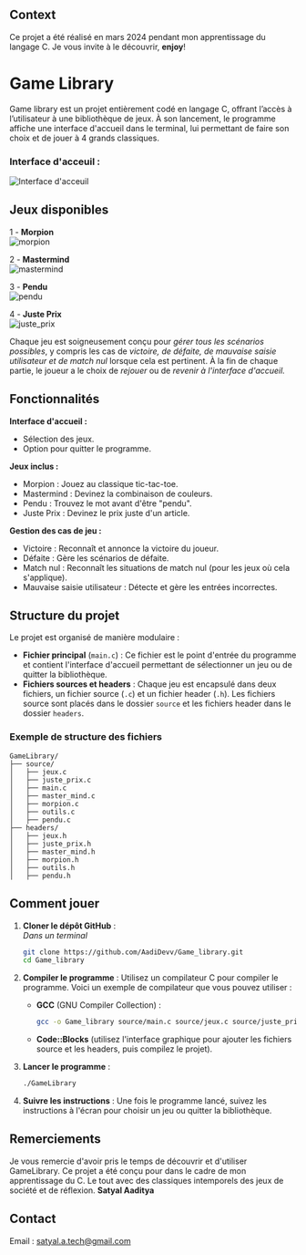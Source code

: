 ## Context  
Ce projet a été réalisé en mars 2024 pendant mon apprentissage du langage C. Je vous invite à le découvrir, **enjoy**!
# Game Library
  
Game library est un projet entièrement codé en langage C, offrant l’accès à l’utilisateur à une bibliothèque de jeux. À son lancement, le programme affiche une interface d'accueil dans le terminal, lui permettant de faire son choix et de jouer à 4 grands classiques.  
  
### Interface d'acceuil :
![Interface d'acceuil](images/Acceuil.png)

## Jeux disponibles
1 - **Morpion**  
![morpion](images/Morpion.png)  
  
2 - **Mastermind**  
![mastermind](images/MasterMind_erreur+rejouer.png)  
  
3 - **Pendu**   
![pendu](images/Pendu.png)    
  
4 - **Juste Prix**  
![juste_prix](images/Juste_prix.png)  
  
Chaque jeu est soigneusement conçu pour *gérer tous les scénarios possibles*, y compris les cas de *victoire, de défaite, de mauvaise saisie utilisateur et de match nul* lorsque cela est pertinent. À la fin de chaque partie, le joueur a le choix de *rejouer* ou de *revenir à l'interface d'accueil.*  


## Fonctionnalités

**Interface d'accueil :**
   - Sélection des jeux.
   - Option pour quitter le programme.

**Jeux inclus :**
   - Morpion : Jouez au classique tic-tac-toe.
   - Mastermind : Devinez la combinaison de couleurs.
   - Pendu : Trouvez le mot avant d'être "pendu".
   - Juste Prix : Devinez le prix juste d'un article.

**Gestion des cas de jeu :**
   - Victoire : Reconnaît et annonce la victoire du joueur.
   - Défaite : Gère les scénarios de défaite.
   - Match nul : Reconnaît les situations de match nul (pour les jeux où cela s'applique).
   - Mauvaise saisie utilisateur : Détecte et gère les entrées incorrectes.

     

## Structure du projet
Le projet est organisé de manière modulaire :
- **Fichier principal** (`main.c`) : Ce fichier est le point d'entrée du programme et contient l'interface d'accueil permettant de sélectionner un jeu ou de quitter la bibliothèque.
- **Fichiers sources et headers** : Chaque jeu est encapsulé dans deux fichiers, un fichier source (`.c`) et un fichier header (`.h`). Les fichiers source sont placés dans le dossier `source` et les fichiers header dans le dossier `headers`.

### Exemple de structure des fichiers
```
GameLibrary/
├── source/
│   ├── jeux.c
│   ├── juste_prix.c
│   ├── main.c
│   ├── master_mind.c
│   ├── morpion.c
│   ├── outils.c
│   ├── pendu.c
├── headers/
│   ├── jeux.h
│   ├── juste_prix.h
│   ├── master_mind.h
│   ├── morpion.h
│   ├── outils.h
│   ├── pendu.h
```


## Comment jouer
1. **Cloner le dépôt GitHub** :  
   *Dans un terminal*
   ```bash
   git clone https://github.com/AadiDevv/Game_library.git
   cd Game_library
   ```

3. **Compiler le programme** :
   Utilisez un compilateur C pour compiler le programme. Voici un exemple de compilateur que vous pouvez utiliser :
   - **GCC** (GNU Compiler Collection) :
     ```bash
     gcc -o Game_library source/main.c source/jeux.c source/juste_prix.c source/master_mind.c source/morpion.c source/outils.c source/pendu.c -Iheaders
     ```

   - **Code::Blocks** (utilisez l'interface graphique pour ajouter les fichiers source et les headers, puis compilez le projet).

4. **Lancer le programme** :
   ```bash
   ./GameLibrary
   ```

5. **Suivre les instructions** :
   Une fois le programme lancé, suivez les instructions à l'écran pour choisir un jeu ou quitter la bibliothèque.

## Remerciements
Je vous remercie d'avoir pris le temps de découvrir et d'utiliser GameLibrary. Ce projet a été conçu pour dans le cadre de mon apprentissage du C. Le tout avec des classiques intemporels des jeux de société et de réflexion. 
**Satyal Aaditya**
## Contact

Email : satyal.a.tech@gmail.com

